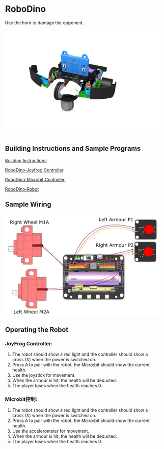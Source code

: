 # RoboDino

Use the horn to damage the opponent.

![](images/dino.png)

## Building Instructions and Sample Programs

[Building Instructions](https://bit.ly/12In1SumobotBuildingInstruction)

[RoboDino-Joyfrog Controller](https://makecode.microbit.org/_dhce3PKms5Fk)

[RoboDino-Microbit Controller](https://makecode.microbit.org/_J8w7WriE9D4D)

[RoboDino-Robot](https://makecode.microbit.org/_2ixfyk1TAHEh)

## Sample Wiring

![](images/dino_wire.png)

## Operating the Robot

### JoyFrog Controller:

1. The robot should show a red light and the controller should show a cross (X) when the power is switched on.
2. Press A to pair with the robot, the Micro:bit should show the current health.
3. Use the joystick for movement.
4. When the armour is hit, the health will be deducted.
5. The player loses when the health reaches 0.

### Microbit控制:

1. The robot should show a red light and the controller should show a cross (X) when the power is switched on.
2. Press A to pair with the robot, the Micro:bit should show the current health.
3. Use the accelerometer for movement.
4. When the armour is hit, the health will be deducted.
5. The player loses when the health reaches 0.

